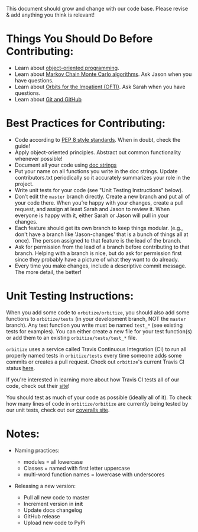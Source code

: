 This document should grow and change with our code base. Please revise & add anything you think is relevant!

# Things You Should Do Before Contributing:

- Learn about [object-oriented programming](http://www.voidspace.org.uk/python/articles/OOP.shtml). 
- Learn about [Markov Chain Monte Carlo algorithms](https://jeremykun.com/2015/04/06/markov-chain-monte-carlo-without-all-the-bullshit/). Ask Jason when you have questions.
- Learn about [Orbits for the Impatient (OFTI)](http://adsabs.harvard.edu/abs/2017AJ....153..229B). Ask Sarah when you have questions.
- Learn about [Git and GitHub](https://product.hubspot.com/blog/git-and-github-tutorial-for-beginners)


# Best Practices for Contributing:

- Code according to [PEP 8 style standards](https://www.python.org/dev/peps/pep-0008/). When in doubt, check the guide!
- Apply object-oriented principles. Abstract out common functionality whenever possible!
- Document all your code using [doc strings](http://sphinxcontrib-napoleon.readthedocs.io/en/latest/example_google.html)
- Put your name on all functions you write in the doc strings. Update contributors.txt periodically so it accurately summarizes your role in the project.
- Write unit tests for your code (see "Unit Testing Instructions" below).
- Don’t edit the `master` branch directly. Create a new branch and put all of your code there. When you’re happy with your changes, create a pull request, and assign at least Sarah and Jason to review it. When everyone is happy with it, either Sarah or Jason will pull in your changes.
- Each feature should get its own branch to keep things modular. (e.g., don't have a branch like 'Jason-changes' that is a bunch of things all at once). The person assigned to that feature is the lead of the branch.
- Ask for permission from the lead of a branch before contributing to that branch. Helping with a branch is nice, but do ask for permission first since they probably have a picture of what they want to do already. 
- Every time you make changes, include a descriptive commit message. The more detail, the better!

# Unit Testing Instructions:

When you add some code to `orbitize/orbitize`, you should also add some functions to `orbitize/tests` (in your development branch, NOT the `master` branch). Any test function you write must be named `test_*` (see existing tests for examples). You can either create a new file for your test function(s) or add them to an existing `orbitize/tests/test_*` file. 

`orbitize` uses a service called Travis Continuous Integration (CI) to run all properly named tests in `orbitize/tests` every time someone adds some commits or creates a pull request. Check out `orbitize`'s current Travis CI status [here](https://travis-ci.org/sblunt/orbitize). 

If you're interested in learning more about how Travis CI tests all of our code, check out their [site](https://docs.travis-ci.com/user/getting-started/)!

You should test as much of your code as possible (ideally all of it). To check how many lines of code in `orbitize/orbitize` are currently being tested by our unit tests, check out our [coveralls site](https://coveralls.io/github/sblunt/orbitize).

# Notes:

- Naming practices:
    - modules = all lowercase 
    - Classes = named with first letter uppercase 
    - multi-word function names = lowercase with underscores
    
- Releasing a new version:
    - Pull all new code to master
    - Increment version in __init__
    - Update docs changelog
    - GitHub release
    - Upload new code to PyPi
    
